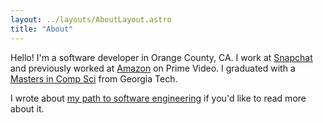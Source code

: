 ```yaml
---
layout: ../layouts/AboutLayout.astro
title: "About"
---
```


Hello! I'm a software developer in Orange County, CA. I work at
[Snapchat](https://www.snapchat.com/) and previously worked at
[Amazon](https://www.amazon.com) on Prime Video. I graduated with a [Masters in Comp
Sci](http://www.omscs.gatech.edu/) from Georgia Tech.

I wrote about [my path to software
engineering](https://www.kevinlondon.com/2019/12/08/my-path-to-engineering.html)
if you'd like to read more about it.